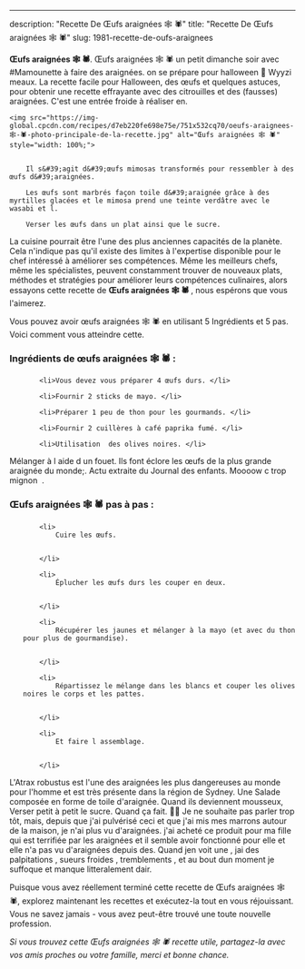 ---
description: "Recette De Œufs araignées 🕸 🕷️"
title: "Recette De Œufs araignées 🕸 🕷️"
slug: 1981-recette-de-oufs-araignees

<p>
	<strong>Œufs araignées 🕸 🕷️</strong>. 
	Œufs araignées 🕸 🕷️ un petit dimanche soir avec #Mamounette à faire des araignées. on se prépare pour halloween 🦇 Wyyzi meaux. La recette facile pour Halloween, des œufs et quelques astuces, pour obtenir une recette effrayante avec des citrouilles et des (fausses) araignées. C&#39;est une entrée froide à réaliser en.
</p>
<p>
	
	<img src="https://img-global.cpcdn.com/recipes/d7eb220fe698e75e/751x532cq70/oeufs-araignees-🕸-🕷️-photo-principale-de-la-recette.jpg" alt="Œufs araignées 🕸 🕷️" style="width: 100%;">
	
	
		Il s&#39;agit d&#39;œufs mimosas transformés pour ressembler à des œufs d&#39;araignées.
	
		Les œufs sont marbrés façon toile d&#39;araignée grâce à des myrtilles glacées et le mimosa prend une teinte verdâtre avec le wasabi et l.
	
		Verser les œufs dans un plat ainsi que le sucre.
	
</p>

La cuisine pourrait être l'une des plus anciennes capacités de la planète. Cela n'indique pas qu'il existe des limites à l'expertise disponible pour le chef intéressé à améliorer ses compétences. Même les meilleurs chefs, même les spécialistes, peuvent constamment trouver de nouveaux plats, méthodes et stratégies pour améliorer leurs compétences culinaires, alors essayons cette recette de <strong> Œufs araignées 🕸 🕷️ </strong>, nous espérons que vous l'aimerez.

<!--inarticleads1-->

Vous pouvez avoir œufs araignées 🕸 🕷️ en utilisant 5 Ingrédients et 5 pas. Voici comment vous atteindre cette.

<h3>Ingrédients de œufs araignées 🕸 🕷️ :</h3>

<ol>
	
		<li>Vous devez vous préparer 4 œufs durs. </li>
	
		<li>Fournir 2 sticks de mayo. </li>
	
		<li>Préparer 1 peu de thon pour les gourmands. </li>
	
		<li>Fournir 2 cuillères à café paprika fumé. </li>
	
		<li>Utilisation  des olives noires. </li>
	
</ol>

Mélanger à l aide d un fouet. Ils font éclore les œufs de la plus grande araignée du monde;. Actu extraite du Journal des enfants. Moooow c trop mignon ️ ️. 

<!--inarticleads2-->

<h3>Œufs araignées 🕸 🕷️ pas à pas :</h3>

<ol>
	
		<li>
			Cuire les œufs.
			
			
		</li>
	
		<li>
			Éplucher les œufs durs les couper en deux.
			
			
		</li>
	
		<li>
			Récupérer les jaunes et mélanger à la mayo (et avec du thon pour plus de gourmandise).
			
			
		</li>
	
		<li>
			Répartissez le mélange dans les blancs et couper les olives noires le corps et les pattes.
			
			
		</li>
	
		<li>
			Et faire l assemblage.
			
			
		</li>
	
</ol>

L&#39;Atrax robustus est l&#39;une des araignées les plus dangereuses au monde pour l&#39;homme et est très présente dans la région de Sydney. Une Salade composée en forme de toile d&#39;araignée. Quand ils deviennent mousseux, Verser petit à petit le sucre. Quand ça fait. 🕵️‍♀️ Je ne souhaite pas parler trop tôt, mais, depuis que j&#39;ai pulvérisé ceci et que j&#39;ai mis mes marrons autour de la maison, je n&#39;ai plus vu d&#39;araignées. j&#39;ai acheté ce produit pour ma fille qui est terrifiée par les araignées et il semble avoir fonctionné pour elle et elle n&#39;a pas vu d&#39;araignées depuis des. Quand jen voit une , jai des palpitations , sueurs froides , tremblements , et au bout dun moment je suffoque et manque litteralement dair. 

<!--inarticleads1-->

<p>
Puisque vous avez réellement terminé cette recette de Œufs araignées 🕸 🕷️, explorez maintenant les recettes et exécutez-la tout en vous réjouissant. Vous ne savez jamais - vous avez peut-être trouvé une toute nouvelle profession.
</p>

<p>
<i>Si vous trouvez cette Œufs araignées 🕸 🕷️ recette utile, partagez-la avec vos amis proches ou votre famille, merci et bonne chance.</i>
</p>
